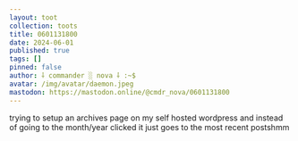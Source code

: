 ```yaml
---
layout: toot
collection: toots
title: 0601131800
date: 2024-06-01
published: true
tags: []
pinned: false
author: ⸸ commander ░ nova ⸸ :~$
avatar: /img/avatar/daemon.jpeg
mastodon: https://mastodon.online/@cmdr_nova/0601131800
---
```


trying to setup an archives page on my self hosted wordpress and instead of going to the month/year clicked it just goes to the most recent postshmm
